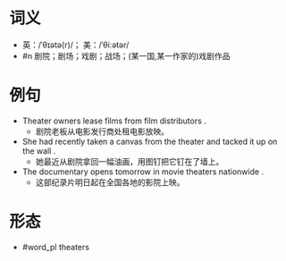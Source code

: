# 词义
- 英：/ˈθɪətə(r)/； 美：/ˈθiːətər/
- #n 剧院；剧场；戏剧；战场；(某一国,某一作家的)戏剧作品
# 例句
- Theater owners lease films from film distributors .
	- 剧院老板从电影发行商处租电影放映。
- She had recently taken a canvas from the theater and tacked it up on the wall .
	- 她最近从剧院拿回一幅油画，用图钉把它钉在了墙上。
- The documentary opens tomorrow in movie theaters nationwide .
	- 这部纪录片明日起在全国各地的影院上映。
# 形态
- #word_pl theaters
